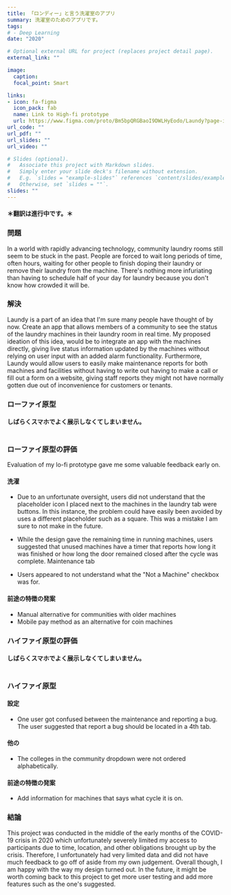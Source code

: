 ```yaml
---
title: 「ロンディー」と言う洗濯室のアプリ
summary: 洗濯室のためのアプリです。
tags:
# - Deep Learning
date: "2020"

# Optional external URL for project (replaces project detail page).
external_link: ""

image:
  caption: 
  focal_point: Smart

links:
- icon: fa-figma
  icon_pack: fab
  name: Link to High-fi prototype
  url: https://www.figma.com/proto/Bm5bpQRGBaoI9DWLHyEodo/Laundy?page-id=1%3A211&node-id=62%3A230&viewport=581%2C569%2C0.28126800060272217&scaling=scale-down
url_code: ""
url_pdf: ""
url_slides: ""
url_video: ""

# Slides (optional).
#   Associate this project with Markdown slides.
#   Simply enter your slide deck's filename without extension.
#   E.g. `slides = "example-slides"` references `content/slides/example-slides.md`.
#   Otherwise, set `slides = ""`.
slides: ""
---
```


<h4>＊翻訳は進行中です。＊<h4>

<h3>問題</h3>

In a world with rapidly advancing technology, community laundry rooms still seem to be stuck in the past. People are forced to wait long periods of time, often hours, waiting for other people to finish doping their laundry or remove their laundry from the machine. There's nothing more infuriating than having to schedule half of your day for laundry because you don't know how crowded it will be.

<h3>解決</h3>

Laundy is a part of an idea that I'm sure many people have thought of by now. Create an app that allows members of a community to see the status of the laundry machines in their laundry room in real time. My proposed ideation of this idea, would be to integrate an app with the machines directly, giving live status information updated by the machines without relying on user input with an added alarm functionality. Furthermore, Laundy would allow users to easily make maintenance reports for both machines and facilities without having to write out having to make a call or fill out a form on a website, giving staff reports they might not have normally gotten due out of inconvenience for customers or tenants.

<h3>ローファイ原型</h3>

<h4>しばらくスマホでよく展示しなくてしまいません。</h4>

<div style="position: relative; height: 0; margin: 10px 0; overflow: hidden;">
  <iframe style="border: 1px solid rgba(0, 0, 0, 0.1); position: absolute; top: 0; left: 0; width: 100%; height: 100%;" src="https://www.figma.com/embed?embed_host=share&url=https%3A%2F%2Fwww.figma.com%2Fproto%2FBm5bpQRGBaoI9DWLHyEodo%2FLaundy%3Fpage-id%3D0%253A1%26node-id%3D10%253A15%26viewport%3D814%252C167%252C0.4426470696926117%26scaling%3Dscale-down" allowfullscreen></iframe>
</div>

<h3>ローファイ原型の評価</h3>

Evaluation of my lo-fi prototype gave me some valuable feedback early on.

<h4>洗濯</h4>

- Due to an unfortunate oversight, users did not understand that the placeholder icon I placed next to the machines in the laundry tab were buttons. In this instance, the problem could have easily been avoided by uses a different placeholder such as a square. This was a mistake I am sure to not make in the future.

- While the design gave the remaining time in running machines, users suggested that unused machines have a timer that reports how long it was finished or how long the door remained closed after the cycle was complete. Maintenance tab

- Users appeared to not understand what the "Not a Machine" checkbox was for.

<h4>前途の特徴の発案</h4>

- Manual alternative for communities with older machines
- Mobile pay method as an alternative for coin machines

<h3>ハイファイ原型の評価</h3>

<h4>しばらくスマホでよく展示しなくてしまいません。</h4>

<div style="position: relative; height: 0; margin: 10px 0; overflow: hidden;">
  <iframe style="border: 1px solid rgba(0, 0, 0, 0.1); position: absolute; top: 0; left: 0; width: 100%; height: 100%;" src="https://www.figma.com/embed?embed_host=share&url=https%3A%2F%2Fwww.figma.com%2Fproto%2FBm5bpQRGBaoI9DWLHyEodo%2FLaundy%3Fpage-id%3D1%253A211%26node-id%3D62%253A182%26viewport%3D534%252C306%252C0.2261541336774826%26scaling%3Dscale-down" allowfullscreen></iframe>
</div>

<h3>ハイファイ原型</h3>

<h4>設定</h4>

- One user got confused between the maintenance and reporting a bug. The user suggested that report a bug should be located in a 4th tab.

<h4>他の</h4>

- The colleges in the community dropdown were not ordered alphabetically.

<h4>前途の特徴の発案</h4>

- Add information for machines that says what cycle it is on.

<h3>結論</h3>

This project was conducted in the middle of the early months of the COVID-19 crisis in 2020 which unfortunately severely limited my access to participants due to time, location, and other obligations brought up by the crisis. Therefore, I unfortunately had very limited data and did not have much feedback to go off of aside from my own judgement. Overall though, I am happy with the way my design turned out. In the future, it might be worth coming back to this project to get more user testing and add more features such as the one's suggested.